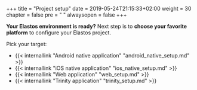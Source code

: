 +++
title = "Project setup"
date = 2019-05-24T21:15:33+02:00
weight = 30
chapter = false
pre = "<i class='fa ela-folder'></i> "
alwaysopen = false
+++ 

**Your Elastos environment is ready?** Next step is to **choose your favorite platform** to configure your Elastos project.

Pick your target:

* {{< internallink "Android native application" "android_native_setup.md" >}}
* {{< internallink "iOS native application" "ios_native_setup.md" >}}
* {{< internallink "Web application" "web_setup.md" >}}
* {{< internallink "Trinity application" "trinity_setup.md" >}}